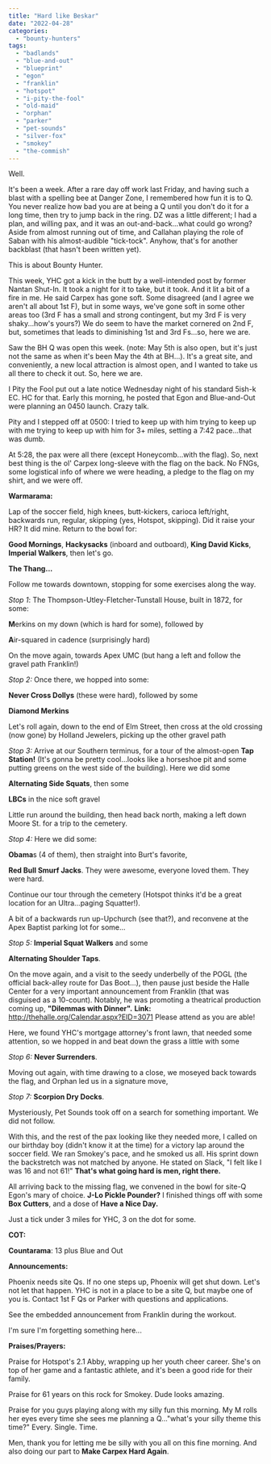 ```yaml
---
title: "Hard like Beskar"
date: "2022-04-28"
categories: 
  - "bounty-hunters"
tags: 
  - "badlands"
  - "blue-and-out"
  - "blueprint"
  - "egon"
  - "franklin"
  - "hotspot"
  - "i-pity-the-fool"
  - "old-maid"
  - "orphan"
  - "parker"
  - "pet-sounds"
  - "silver-fox"
  - "smokey"
  - "the-commish"
---
```


Well.

It's been a week. After a rare day off work last Friday, and having such a blast with a spelling bee at Danger Zone, I remembered how fun it is to Q. You never realize how bad you are at being a Q until you don't do it for a long time, then try to jump back in the ring. DZ was a little different; I had a plan, and willing pax, and it was an out-and-back...what could go wrong? Aside from almost running out of time, and Callahan playing the role of Saban with his almost-audible "tick-tock". Anyhow, that's for another backblast (that hasn't been written yet).

This is about Bounty Hunter.

This week, YHC got a kick in the butt by a well-intended post by former Nantan Shut-In. It took a night for it to take, but it took. And it lit a bit of a fire in me. He said Carpex has gone soft. Some disagreed (and I agree we aren't all about 1st F), but in some ways, we've gone soft in some other areas too (3rd F has a small and strong contingent, but my 3rd F is very shaky...how's yours?) We do seem to have the market cornered on 2nd F, but, sometimes that leads to diminishing 1st and 3rd Fs...so, here we are.

Saw the BH Q was open this week. (note: May 5th is also open, but it's just not the same as when it's been May the 4th at BH...). It's a great site, and conveniently, a new local attraction is almost open, and I wanted to take us all there to check it out. So, here we are.

I Pity the Fool put out a late notice Wednesday night of his standard 5ish-k EC. HC for that. Early this morning, he posted that Egon and Blue-and-Out were planning an 0450 launch. Crazy talk.

Pity and I stepped off at 0500: I tried to keep up with him trying to keep up with me trying to keep up with him for 3+ miles, setting a 7:42 pace...that was dumb.

At 5:28, the pax were all there (except Honeycomb...with the flag). So, next best thing is the ol' Carpex long-sleeve with the flag on the back. No FNGs, some logistical info of where we were heading, a pledge to the flag on my shirt, and we were off.

**Warmarama:**

Lap of the soccer field, high knees, butt-kickers, carioca left/right, backwards run, regular, skipping (yes, Hotspot, skipping). Did it raise your HR? It did mine. Return to the bowl for:

**Good Mornings**, **Hackysacks** (inboard and outboard), **King David Kicks**, **Imperial Walkers**, then let's go.

**The Thang...**

Follow me towards downtown, stopping for some exercises along the way.

_Stop 1_: The Thompson-Utley-Fletcher-Tunstall House, built in 1872, for some:

**M**erkins on my down (which is hard for some), followed by

**A**ir-squared in cadence (surprisingly hard)

On the move again, towards Apex UMC (but hang a left and follow the gravel path Franklin!)

_Stop 2:_ Once there, we hopped into some:

**Never Cross Dollys** (these were hard), followed by some

**Diamond Merkins**

Let's roll again, down to the end of Elm Street, then cross at the old crossing (now gone) by Holland Jewelers, picking up the other gravel path

_Stop 3:_ Arrive at our Southern terminus, for a tour of the almost-open **Tap Station!** (It's gonna be pretty cool...looks like a horseshoe pit and some putting greens on the west side of the building). Here we did some

**Alternating Side Squats**, then some

**LBCs** in the nice soft gravel

Little run around the building, then head back north, making a left down Moore St. for a trip to the cemetery.

_Stop 4:_ Here we did some:

**Obama**s (4 of them), then straight into Burt's favorite,

**Red Bull Smurf Jacks**. They were awesome, everyone loved them. They were hard.

Continue our tour through the cemetery (Hotspot thinks it'd be a great location for an Ultra...paging Squatter!).

A bit of a backwards run up-Upchurch (see that?), and reconvene at the Apex Baptist parking lot for some...

_Stop 5:_ **Imperial Squat Walkers** and some

**Alternating Shoulder Taps**.

On the move again, and a visit to the seedy underbelly of the POGL (the official back-alley route for Das Boot...), then pause just beside the Halle Center for a very important announcement from Franklin (that was disguised as a 10-count). Notably, he was promoting a theatrical production coming up, **"Dilemmas with Dinner".** **Link:** http://thehalle.org/Calendar.aspx?EID=3071 Please attend as you are able!

Here, we found YHC's mortgage attorney's front lawn, that needed some attention, so we hopped in and beat down the grass a little with some

_Stop 6:_ **Never Surrenders**.

Moving out again, with time drawing to a close, we moseyed back towards the flag, and Orphan led us in a signature move,

_Stop 7:_ **Scorpion Dry Docks**.

Mysteriously, Pet Sounds took off on a search for something important. We did not follow.

With this, and the rest of the pax looking like they needed more, I called on our birthday boy (didn't know it at the time) for a victory lap around the soccer field. We ran Smokey's pace, and he smoked us all. His sprint down the backstretch was not matched by anyone. He stated on Slack, "I felt like I was 16 and not 61!" **That's what going hard is men, right there.**

All arriving back to the missing flag, we convened in the bowl for site-Q Egon's mary of choice. **J-Lo Pickle Pounder?** I finished things off with some **Box Cutters**, and a dose of **Have a Nice Day.**

Just a tick under 3 miles for YHC, 3 on the dot for some.

**COT:**

**Countarama**: 13 plus Blue and Out

**Announcements:**

Phoenix needs site Qs. If no one steps up, Phoenix will get shut down. Let's not let that happen. YHC is not in a place to be a site Q, but maybe one of you is. Contact 1st F Qs or Parker with questions and applications.

See the embedded announcement from Franklin during the workout.

I'm sure I'm forgetting something here...

**Praises/Prayers:**

Praise for Hotspot's 2.1 Abby, wrapping up her youth cheer career. She's on top of her game and a fantastic athlete, and it's been a good ride for their family.

Praise for 61 years on this rock for Smokey. Dude looks amazing.

Praise for you guys playing along with my silly fun this morning. My M rolls her eyes every time she sees me planning a Q..."what's your silly theme this time?" Every. Single. Time.

Men, thank you for letting me be silly with you all on this fine morning. And also doing our part to **Make Carpex Hard Again**.
